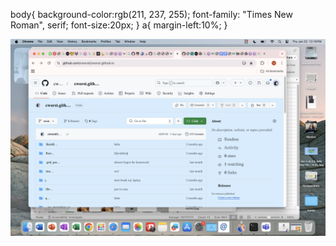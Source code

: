body{
        background-color:rgb(211, 237, 255);
        font-family: "Times New Roman", serif;
        font-size:20px;
    }
   a{
       margin-left:10%;
    }



![screenshot](../../images/Screenshot.png)
